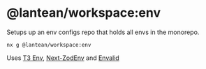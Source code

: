 # @lantean/workspace:env

Setups up an env configs repo that holds all envs in the monorepo.

```shell
nx g @lantean/workspace:env
```

Uses [T3 Env](https://env.t3.gg/docs/introduction), [Next-ZodEnv](https://github.com/morinokami/next-zodenv) and [Envalid](https://www.npmjs.com/package/envalid)
